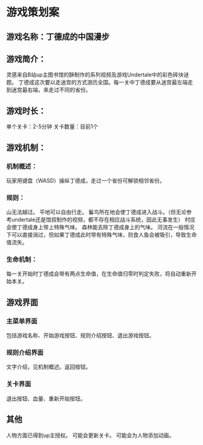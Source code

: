 # 游戏策划案

## 游戏名称：丁德成的中国漫步

## 游戏简介：
灵感来自B站up主图书馆的酥制作的系列视频及游戏Undertale中的彩色砖块谜题。
丁德成这次要以走迷宫的方式游历全国。每一关中丁德成要从迷宫最左端走到迷宫最右端，来走过不同的省份。

## 游戏时长：
单个关卡：2-5分钟
关卡数量：目前1个

## 游戏机制：
### 机制概述：
玩家用键盘（WASD）操纵丁德成，走过一个省份可解锁相邻省份。
### 规则：
山无法越过。
平地可以自由行走。
鬊鸟所在地会使丁德成进入战斗。（但无论参考undertale还是馆叔制作的视频，都不存在相应战斗系统，因此无事发生）
村庄会使丁德成身上带上特殊气味。
森林能去除丁德成身上的气味。
河流在一般情况下可以直接淌过，但如果丁德成此时带有特殊气味，则食人鱼会被吸引，导致生命值流失。
### 生命机制：
每一关开始时丁德成会带有两点生命值，在生命值归零时判定失败，将自动重新开始本关。
## 游戏界面
### 主菜单界面
包括游戏名称、开始游戏按钮、规则介绍按钮、退出游戏按钮。
### 规则介绍界面
文字介绍，见机制概述。返回按钮。
### 关卡界面
退出按钮、血量、重新开始按钮。

## 其他
人物方面已得到up主授权。
可能会更新关卡。
可能会为人物添加动画。

